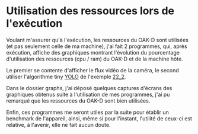 # Utilisation des ressources lors de l'exécution

Voulant m'assurer qu'à l'exécution, les ressources du OAK-D sont utilisées (et pas seulement celle de ma machine), j'ai fait 2 programmes, qui, après exécution, affiche des graphiques montrant l'évolution du pourcentage d'utilisation des ressources (cpu / ram) du OAK-D et de la machine hôte.

Le premier se contente d'afficher le flux vidéo de la caméra, le second utiliser l'algorithme tiny [YOLO](https://appsilon.com/object-detection-yolo-algorithm/) de l'exemple [22_2](https://github.com/luxonis/depthai-python/blob/main/examples/22_2_tiny_yolo_v4_device_side_decoding.py).

Dans le dossier graphs, j'ai déposé quelques captures d'écrans des graphiques obtenus suite à l'utilisation de mes programmes, j'ai pu remarqué que les ressources du OAK-D sont bien utilisées.

Enfin, ces programmes me seront utiles par la suite pour établir un benchmark de l'appareil, ainsi, même si pour l'instant, l'utilité de ceux-ci est relative, à l'avenir, elle ne fait aucun doute.